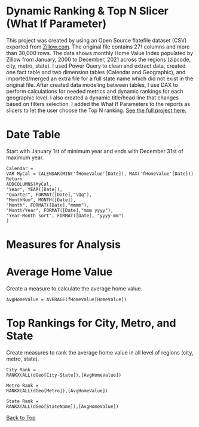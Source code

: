 # Dynamic Ranking & Top N Slicer (What If Parameter)

This project was created by using an Open Source flatefile dataset (CSV) exported from [Zillow.com](https://www.zillow.com/research/data/). The original file contains 271 columns and more than 30,000 rows. The data shows monthly Home Value Index populated by Zillow from January, 2000 to December, 2021 across the regions (zipcode, city, metro, state). I used Power Query to clean and extract data, created one fact table and two dimension tables (Calendar and Geographic), and imported/merged an extra file for a full state name which did not exist in the original file. After created data modeling between tables, I use DAX to perform calculations for needed metrics and dynamic rankings for each geographic level. I also created a dynamic title/head line that changes based on filters selection. I added the What If Parameters to the reports as slicers to let the user choose the Top N ranking. [See the full project here.](https://sirishultz.com/portfolio/dynamic-ranking-top-n-slicer)


# Date Table

Start with January 1st of minimum year and ends with December 31st of maximum year.

    Calendar = 
    VAR MyCal = CALENDAR(MIN('fHomeValue'[Date]), MAX('fHomeValue'[Date]))
    Return
    ADDCOLUMNS(MyCal,
    "Year", YEAR([Date]),
    "Quarter", FORMAT([Date],"\Qq"),
    "MonthNum", MONTH([Date]),
    "Month", FORMAT([Date],"mmmm"),
    "Month/Year", FORMAT([Date],"mmm yyyy"),
    "Year-Month sort", FORMAT([Date], "yyyy-mm")
    )


# Measures for Analysis


# Average Home Value
Create a measure to calculate the average home value.

    AvgHomeValue = AVERAGE(fHomeValue[HomeValue])

# Top Rankings for City, Metro, and State
Create measures to rank the average home value in all level of regions (city, metro, state).

    City Rank =
    RANKX(ALL(dGeo[City-State]),[AvgHomeValue])
    
    Metro Rank =
    RANKX(ALL(dGeo[Metro]),[AvgHomeValue])
    
    State Rank =
    RANKX(ALL(dGeo[StateName]),[AvgHomeValue])


    
[Back to Top](https://github.com/SiriShultz/sitelinks/blob/main/Customer-Personality-Analysis/README.md#customer-personality-analysis-with-power-bi)

